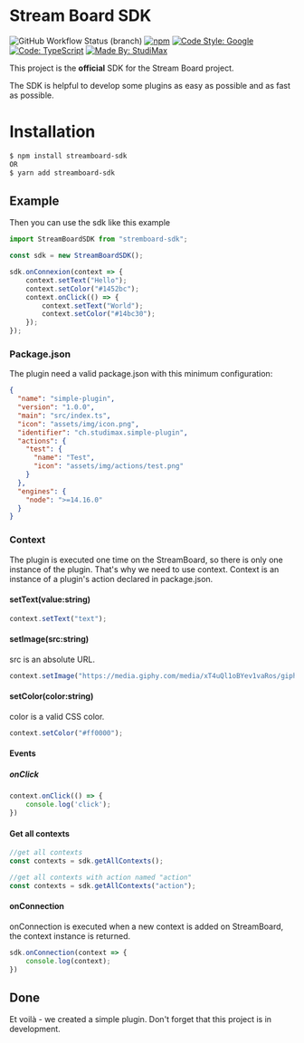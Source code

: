 # Stream Board SDK
![GitHub Workflow Status (branch)](https://img.shields.io/github/workflow/status/studimax/streamboard-sdk/CodeQL)
[![npm](https://img.shields.io/npm/v/streamboard-sdk)](https://www.npmjs.com/package/streamboard-sdk)
[![Code Style: Google](https://img.shields.io/badge/code%20style-google-blueviolet.svg?logo=google&logoColor=white)](https://github.com/google/gts)
[![Code: TypeScript](https://img.shields.io/badge/made%20with-typescript-blue.svg?logo=typescript&logoColor=white)](https://github.com/microsoft/TypeScript)
[![Made By: StudiMax](https://img.shields.io/badge/made%20by-studimax-red.svg)](https://github.com/studimax)

This project is the **official** SDK for the Stream Board project.

The SDK is helpful to develop some plugins as easy as possible and as fast as possible.

# Installation
```bash
$ npm install streamboard-sdk
OR
$ yarn add streamboard-sdk
```

## Example
Then you can use the sdk like this example

```js
import StreamBoardSDK from "stremboard-sdk";

const sdk = new StreamBoardSDK();

sdk.onConnexion(context => {
    context.setText("Hello");
    context.setColor("#1452bc");
    context.onClick(() => {
        context.setText("World");
        context.setColor("#14bc30");
    });
});
```
### Package.json
The plugin need a valid package.json with this minimum configuration:
```json
{
  "name": "simple-plugin",
  "version": "1.0.0",
  "main": "src/index.ts",
  "icon": "assets/img/icon.png",
  "identifier": "ch.studimax.simple-plugin",
  "actions": {
    "test": {
      "name": "Test",
      "icon": "assets/img/actions/test.png"
    }
  },
  "engines": {
    "node": ">=14.16.0"
  }
}
```

### Context
The plugin is executed one time on the StreamBoard, so there is only one instance of the plugin.
That's why we need to use context. Context is an instance of a plugin's action declared in package.json.

#### setText(value:string)
```js
context.setText("text");
```
#### setImage(src:string)
src is an absolute URL.
```js
context.setImage("https://media.giphy.com/media/xT4uQl1oBYev1vaRos/giphy.gif");
```
#### setColor(color:string)
color is a valid CSS color.
```js
context.setColor("#ff0000");
```
#### Events
##### onClick
```js
context.onClick(() => {
    console.log('click');
})
```
#### Get all contexts
```js
//get all contexts
const contexts = sdk.getAllContexts();

//get all contexts with action named "action"
const contexts = sdk.getAllContexts("action");
```

#### onConnection
onConnection is executed when a new context is added on StreamBoard, the context instance is returned.
```js
sdk.onConnection(context => {
    console.log(context);
})
```

## Done

Et voilà - we created a simple plugin. Don't forget that this project is in development.
